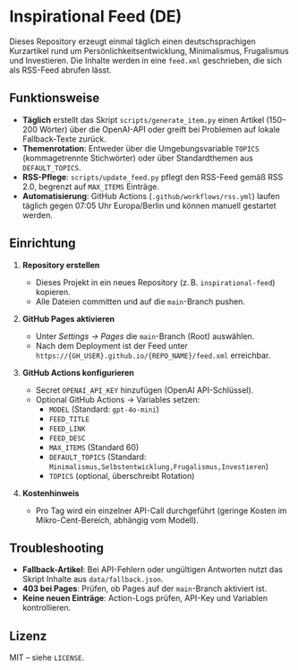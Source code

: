 # Inspirational Feed (DE)

Dieses Repository erzeugt einmal täglich einen deutschsprachigen Kurzartikel rund um Persönlichkeitsentwicklung, Minimalismus, Frugalismus und Investieren. Die Inhalte werden in eine `feed.xml` geschrieben, die sich als RSS-Feed abrufen lässt.

## Funktionsweise

- **Täglich** erstellt das Skript `scripts/generate_item.py` einen Artikel (150–200 Wörter) über die OpenAI-API oder greift bei Problemen auf lokale Fallback-Texte zurück.
- **Themenrotation**: Entweder über die Umgebungsvariable `TOPICS` (kommagetrennte Stichwörter) oder über Standardthemen aus `DEFAULT_TOPICS`.
- **RSS-Pflege**: `scripts/update_feed.py` pflegt den RSS-Feed gemäß RSS 2.0, begrenzt auf `MAX_ITEMS` Einträge.
- **Automatisierung**: GitHub Actions (`.github/workflows/rss.yml`) laufen täglich gegen 07:05 Uhr Europa/Berlin und können manuell gestartet werden.

## Einrichtung

1. **Repository erstellen**
   - Dieses Projekt in ein neues Repository (z. B. `inspirational-feed`) kopieren.
   - Alle Dateien committen und auf die `main`-Branch pushen.

2. **GitHub Pages aktivieren**
   - Unter *Settings → Pages* die `main`-Branch (Root) auswählen.
   - Nach dem Deployment ist der Feed unter  
     `https://{GH_USER}.github.io/{REPO_NAME}/feed.xml` erreichbar.

3. **GitHub Actions konfigurieren**
   - Secret `OPENAI_API_KEY` hinzufügen (OpenAI API-Schlüssel).
   - Optional GitHub Actions → Variables setzen:
     - `MODEL` (Standard: `gpt-4o-mini`)
     - `FEED_TITLE`
     - `FEED_LINK`
     - `FEED_DESC`
     - `MAX_ITEMS` (Standard 60)
     - `DEFAULT_TOPICS` (Standard: `Minimalismus,Selbstentwicklung,Frugalismus,Investieren`)
     - `TOPICS` (optional, überschreibt Rotation)

4. **Kostenhinweis**
   - Pro Tag wird ein einzelner API-Call durchgeführt (geringe Kosten im Mikro-Cent-Bereich, abhängig vom Modell).

## Troubleshooting

- **Fallback-Artikel**: Bei API-Fehlern oder ungültigen Antworten nutzt das Skript Inhalte aus `data/fallback.json`.
- **403 bei Pages**: Prüfen, ob Pages auf der `main`-Branch aktiviert ist.
- **Keine neuen Einträge**: Action-Logs prüfen, API-Key und Variablen kontrollieren.

## Lizenz

MIT – siehe `LICENSE`.
